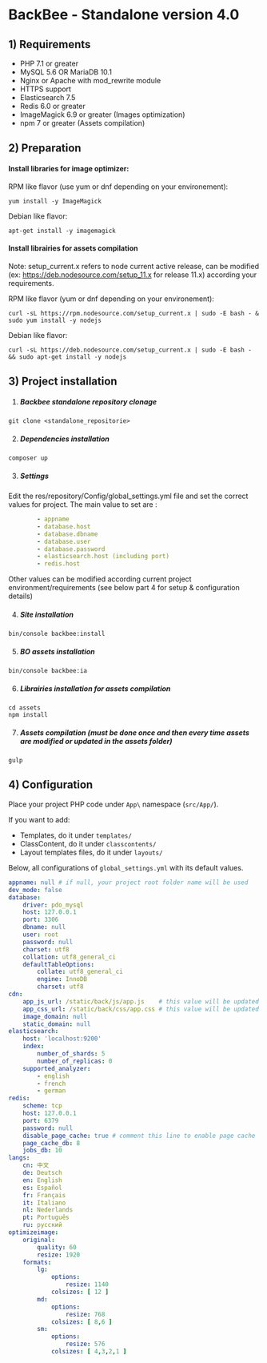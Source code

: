# BackBee - Standalone version 4.0

## 1) Requirements
- PHP 7.1 or greater 
- MySQL 5.6 OR MariaDB 10.1
- Nginx or Apache with mod_rewrite module 
- HTTPS support
- Elasticsearch 7.5
- Redis 6.0 or greater
- ImageMagick 6.9 or greater (Images optimization)
- npm 7 or greater (Assets compilation)

## 2) Preparation

#### Install libraries for image optimizer:

RPM like flavor (use yum or dnf depending on your environement):
```shell
yum install -y ImageMagick
```
Debian like flavor:
```shell
apt-get install -y imagemagick
```

#### Install librairies for assets compilation

Note: setup_current.x refers to node current active release, can be modified (ex: https://deb.nodesource.com/setup_11.x for release 11.x) according your requirements.

RPM like flavor (yum or dnf depending on your environement):
```shell
curl -sL https://rpm.nodesource.com/setup_current.x | sudo -E bash - & sudo yum install -y nodejs
```
Debian like flavor:
```shell
curl -sL https://deb.nodesource.com/setup_current.x | sudo -E bash - && sudo apt-get install -y nodejs
```

## 3) Project installation

1. ##### Backbee standalone repository clonage
```shell
git clone <standalone_repositorie>
```

2. ##### Dependencies installation
```shell
composer up
```

3. ##### Settings
Edit the res/repository/Config/global_settings.yml file and set the correct values for project. The main value to set are :
```yaml
        - appname
        - database.host
        - database.dbname
        - database.user
        - database.password
        - elasticsearch.host (including port)
        - redis.host
```
Other values can be modified according current project environment/requirements (see below part 4 for setup & configuration details)

4. ##### Site installation
```shell
bin/console backbee:install
```
5. ##### BO assets installation
```shell
bin/console backbee:ia
```
6. ##### Librairies installation for assets compilation
```shell
cd assets
npm install
```

7. ##### Assets compilation (must be done once and then every time assets are modified or updated in the assets folder)
```shell
gulp
```

## 4) Configuration

Place your project PHP code under `App\` namespace (`src/App/`).

If you want to add:

- Templates, do it under `templates/`
- ClassContent, do it under `classcontents/`
- Layout templates files, do it under `layouts/`

Below, all configurations of `global_settings.yml` with its default values.

```yaml
appname: null # if null, your project root folder name will be used
dev_mode: false
database:
    driver: pdo_mysql
    host: 127.0.0.1
    port: 3306
    dbname: null
    user: root
    password: null
    charset: utf8
    collation: utf8_general_ci
    defaultTableOptions:
        collate: utf8_general_ci
        engine: InnoDB
        charset: utf8
cdn:
    app_js_url: /static/back/js/app.js    # this value will be updated automatically on each `composer update`
    app_css_url: /static/back/css/app.css # this value will be updated automatically on each `composer update`
    image_domain: null
    static_domain: null
elasticsearch:
    host: 'localhost:9200'
    index:
        number_of_shards: 5
        number_of_replicas: 0
    supported_analyzer:
        - english
        - french
        - german
redis:
    scheme: tcp
    host: 127.0.0.1
    port: 6379
    password: null
    disable_page_cache: true # comment this line to enable page cache
    page_cache_db: 8
    jobs_db: 10
langs:
    cn: 中文
    de: Deutsch
    en: English
    es: Español
    fr: Français
    it: Italiano
    nl: Nederlands
    pt: Português
    ru: русский
optimizeimage:
    original:
        quality: 60
        resize: 1920
    formats:
        lg:
            options:
                resize: 1140
            colsizes: [ 12 ]
        md:
            options:
                resize: 768
            colsizes: [ 8,6 ]
        sm:
            options:
                resize: 576
            colsizes: [ 4,3,2,1 ]
```

